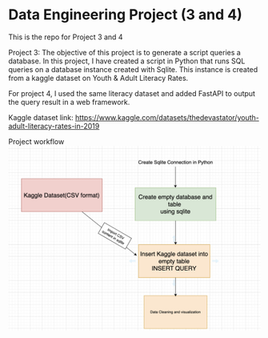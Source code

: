 # Data Engineering Project (3 and 4)
This is the repo for Project 3 and 4

Project 3: 
The objective of this project is to generate a script queries a database. In this project, I have created a script in Python that runs SQL queries on a database instance created with Sqlite. This instance is created from a kaggle dataset on Youth & Adult Literacy Rates.

For project 4, I used the same literacy dataset and added FastAPI to output the query result in a web framework.

Kaggle dataset link:
https://www.kaggle.com/datasets/thedevastator/youth-adult-literacy-rates-in-2019


Project workflow
![project3](https://github.com/nogibjj/IDS_project3/blob/7fe5717103f301cec9059c7e5b22ca11d625a554/project3.png)


